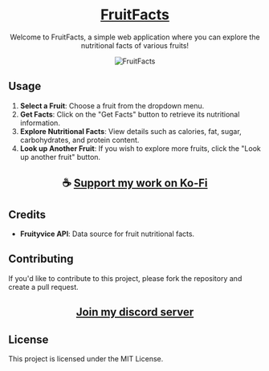 <div align="center">

# [FruitFacts](https://thatsinewave.github.io/FruitFacts)

Welcome to FruitFacts, a simple web application where you can explore the nutritional facts of various fruits!

![FruitFacts](https://github.com/ThatSINEWAVE/FruitFacts/assets/133239148/521e6157-6461-4283-9ed7-90d8e6b72857)

</div>

## Usage

1. **Select a Fruit**: Choose a fruit from the dropdown menu.
2. **Get Facts**: Click on the "Get Facts" button to retrieve its nutritional information.
3. **Explore Nutritional Facts**: View details such as calories, fat, sugar, carbohydrates, and protein content.
4. **Look up Another Fruit**: If you wish to explore more fruits, click the "Look up another fruit" button.

<div align="center">

## ☕ [Support my work on Ko-Fi](https://ko-fi.com/thatsinewave)

</div>

## Credits

- **Fruityvice API**: Data source for fruit nutritional facts.

## Contributing

If you'd like to contribute to this project, please fork the repository and create a pull request.

<div align="center">

## [Join my discord server](https://discord.gg/2nHHHBWNDw)

</div>

## License

This project is licensed under the MIT License.
